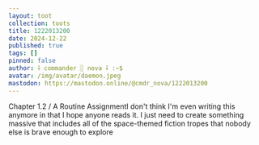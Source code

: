 ```yaml
---
layout: toot
collection: toots
title: 1222013200
date: 2024-12-22
published: true
tags: []
pinned: false
author: ⸸ commander ░ nova ⸸ :~$
avatar: /img/avatar/daemon.jpeg
mastodon: https://mastodon.online/@cmdr_nova/1222013200
---
```


Chapter 1.2 / A Routine AssignmentI don't think I'm even writing this anymore in that I hope anyone reads it. I just need to create something massive that includes all of the space-themed fiction tropes that nobody else is brave enough to explore
